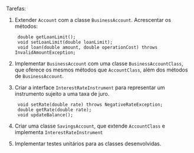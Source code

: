 Tarefas:

1. Extender `Account` com a classe `BusinessAccount`. Acrescentar os métodos:

        double getLoanLimit();
        void setLoanLimit(double loanLimit);
        void loan(double amount, double operationCost) throws InvalidAmountException;

2. Implementar `BusinessAccount` com uma classe `BusinessAccountClass`, que oferece os mesmos métodos que `AccountClass`, além dos métodos de `BusinessAccount`.

3. Criar a interface `InterestRateInstrument` para representar um instrumento sujeito a uma taxa de juro.
   
        void setRate(double rate) throws NegativeRateException;
        double getRate(double rate);
        void updateBalance();

4. Criar uma classe `SavingsAccount`, que extende `AccountClass` e implementa
   `InterestRateInstrument`
   
5. Implementar testes unitários para as classes desenvolvidas.